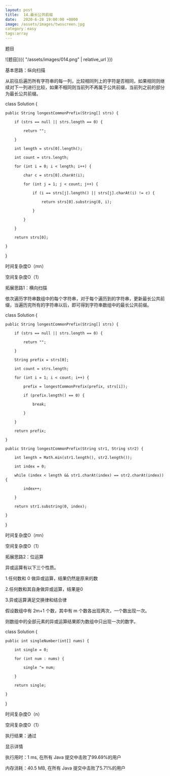 ```yaml
---
layout: post
title:  14.最长公共前缀
date:   2020-6-28 19:00:00 +0000
image: /assets/images/twoscreen.jpg
category：easy
tags:array
---
```

题目

![题目]({{ "/assets/images/014.png" | relative_url }})



基本思路：纵向扫描

从前往后遍历所有字符串的每一列，比较相同列上的字符是否相同，如果相同则继续对下一列进行比较，如果不相同则当前列不再属于公共前缀，当前列之前的部分为最长公共前缀。

class Solution {

    public String longestCommonPrefix(String[] strs) {
	
        if (strs == null || strs.length == 0) {
		
            return "";
			
        }
		
        int length = strs[0].length();
		
        int count = strs.length;
		
        for (int i = 0; i < length; i++) {
		
            char c = strs[0].charAt(i);
			
            for (int j = 1; j < count; j++) {
			
                if (i == strs[j].length() || strs[j].charAt(i) != c) {
				
                    return strs[0].substring(0, i);
					
                }
				
            }
			
        }
		
        return strs[0];
		
    }
	
}


时间复杂度O（mn）

空间复杂度O（1）



拓展思路1：横向扫描

依次遍历字符串数组中的每个字符串，对于每个遍历到的字符串，更新最长公共前缀，当遍历完所有的字符串以后，即可得到字符串数组中的最长公共前缀。

class Solution {

    public String longestCommonPrefix(String[] strs) {
	
        if (strs == null || strs.length == 0) {
		
            return "";
			
        }
		
        String prefix = strs[0];
		
        int count = strs.length;
		
        for (int i = 1; i < count; i++) {
		
            prefix = longestCommonPrefix(prefix, strs[i]);
			
            if (prefix.length() == 0) {
			
                break;
				
            }
			
        }
		
        return prefix;
		
    }

    public String longestCommonPrefix(String str1, String str2) {
	
        int length = Math.min(str1.length(), str2.length());
		
        int index = 0;
		
        while (index < length && str1.charAt(index) == str2.charAt(index)) {
		
            index++;
			
        }
		
        return str1.substring(0, index);
		
    }
	
}

时间复杂度O（mn）

空间复杂度O（1）



拓展思路2：位运算

异或运算有以下三个性质。

1.任何数和 0 做异或运算，结果仍然是原来的数

2.任何数和其自身做异或运算，结果是0

3.异或运算满足交换律和结合律

假设数组中有 2m+1 个数，其中有 m 个数各出现两次，一个数出现一次。

则数组中的全部元素的异或运算结果即为数组中只出现一次的数字。

class Solution {

    public int singleNumber(int[] nums) {
	
        int single = 0;
		
        for (int num : nums) {
		
            single ^= num;
			
        }
		
        return single;
		
    }
	
}

时间复杂度O（n）

空间复杂度O（1）

执行结果：通过

显示详情

执行用时：1 ms, 在所有 Java 提交中击败了99.69%的用户

内存消耗：40.5 MB, 在所有 Java 提交中击败了5.71%的用户
